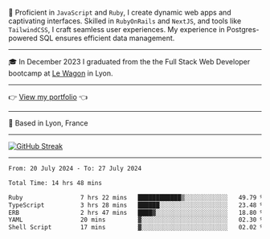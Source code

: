 📖 Proficient in `JavaScript` and `Ruby`, I create dynamic web apps and captivating interfaces. Skilled in `RubyOnRails` and `NextJS`, and tools like `TailwindCSS`, I craft seamless user experiences. My experience in Postgres-powered SQL ensures efficient data management.

***

🎓 In December 2023 I graduated from the the Full Stack Web Developer bootcamp at [Le Wagon](https://www.lewagon.com/) in Lyon.

***

👉 <a href="https://www.davidlau.dev/" target="_blank">View my portfolio</a> 👈

***

📍 Based in Lyon, France

***

[![GitHub Streak](https://streak-stats.demolab.com?user=kaimunlau&theme=github-dark&hide_border=true)](https://git.io/streak-stats)

***

<!--START_SECTION:waka-->

```txt
From: 20 July 2024 - To: 27 July 2024

Total Time: 14 hrs 48 mins

Ruby                7 hrs 22 mins   ████████████▒░░░░░░░░░░░░   49.79 %
TypeScript          3 hrs 28 mins   ██████░░░░░░░░░░░░░░░░░░░   23.48 %
ERB                 2 hrs 47 mins   ████▓░░░░░░░░░░░░░░░░░░░░   18.80 %
YAML                20 mins         ▓░░░░░░░░░░░░░░░░░░░░░░░░   02.30 %
Shell Script        17 mins         ▓░░░░░░░░░░░░░░░░░░░░░░░░   02.02 %
```

<!--END_SECTION:waka-->
